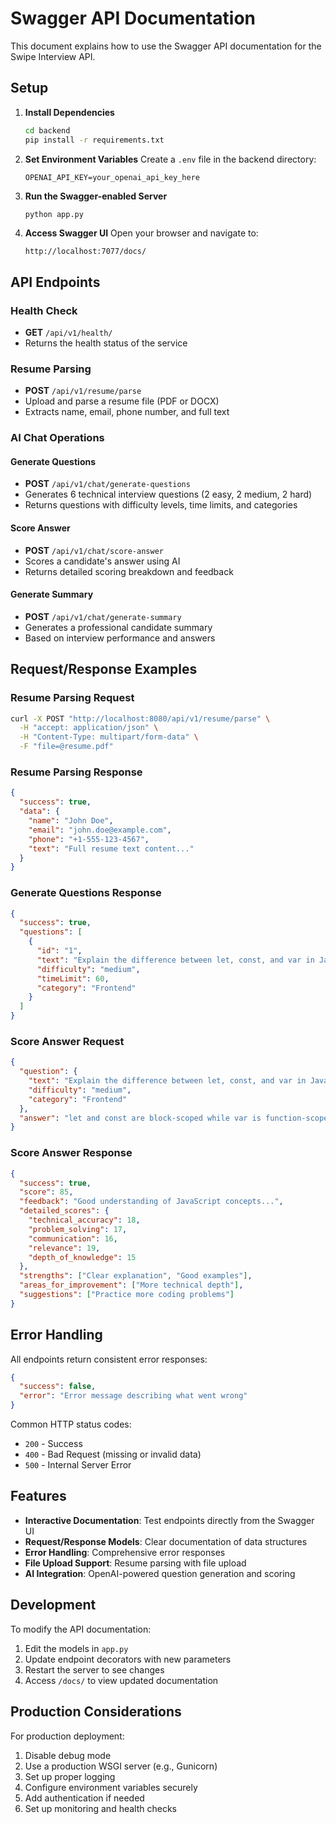 # Swagger API Documentation

This document explains how to use the Swagger API documentation for the Swipe Interview API.

## Setup

1. **Install Dependencies**

   ```bash
   cd backend
   pip install -r requirements.txt
   ```

2. **Set Environment Variables**
   Create a `.env` file in the backend directory:

   ```env
   OPENAI_API_KEY=your_openai_api_key_here
   ```

3. **Run the Swagger-enabled Server**

   ```bash
   python app.py
   ```

4. **Access Swagger UI**
   Open your browser and navigate to:
   ```
   http://localhost:7077/docs/
   ```

## API Endpoints

### Health Check

- **GET** `/api/v1/health/`
- Returns the health status of the service

### Resume Parsing

- **POST** `/api/v1/resume/parse`
- Upload and parse a resume file (PDF or DOCX)
- Extracts name, email, phone number, and full text

### AI Chat Operations

#### Generate Questions

- **POST** `/api/v1/chat/generate-questions`
- Generates 6 technical interview questions (2 easy, 2 medium, 2 hard)
- Returns questions with difficulty levels, time limits, and categories

#### Score Answer

- **POST** `/api/v1/chat/score-answer`
- Scores a candidate's answer using AI
- Returns detailed scoring breakdown and feedback

#### Generate Summary

- **POST** `/api/v1/chat/generate-summary`
- Generates a professional candidate summary
- Based on interview performance and answers

## Request/Response Examples

### Resume Parsing Request

```bash
curl -X POST "http://localhost:8080/api/v1/resume/parse" \
  -H "accept: application/json" \
  -H "Content-Type: multipart/form-data" \
  -F "file=@resume.pdf"
```

### Resume Parsing Response

```json
{
  "success": true,
  "data": {
    "name": "John Doe",
    "email": "john.doe@example.com",
    "phone": "+1-555-123-4567",
    "text": "Full resume text content..."
  }
}
```

### Generate Questions Response

```json
{
  "success": true,
  "questions": [
    {
      "id": "1",
      "text": "Explain the difference between let, const, and var in JavaScript",
      "difficulty": "medium",
      "timeLimit": 60,
      "category": "Frontend"
    }
  ]
}
```

### Score Answer Request

```json
{
  "question": {
    "text": "Explain the difference between let, const, and var in JavaScript",
    "difficulty": "medium",
    "category": "Frontend"
  },
  "answer": "let and const are block-scoped while var is function-scoped..."
}
```

### Score Answer Response

```json
{
  "success": true,
  "score": 85,
  "feedback": "Good understanding of JavaScript concepts...",
  "detailed_scores": {
    "technical_accuracy": 18,
    "problem_solving": 17,
    "communication": 16,
    "relevance": 19,
    "depth_of_knowledge": 15
  },
  "strengths": ["Clear explanation", "Good examples"],
  "areas_for_improvement": ["More technical depth"],
  "suggestions": ["Practice more coding problems"]
}
```

## Error Handling

All endpoints return consistent error responses:

```json
{
  "success": false,
  "error": "Error message describing what went wrong"
}
```

Common HTTP status codes:

- `200` - Success
- `400` - Bad Request (missing or invalid data)
- `500` - Internal Server Error

## Features

- **Interactive Documentation**: Test endpoints directly from the Swagger UI
- **Request/Response Models**: Clear documentation of data structures
- **Error Handling**: Comprehensive error responses
- **File Upload Support**: Resume parsing with file upload
- **AI Integration**: OpenAI-powered question generation and scoring

## Development

To modify the API documentation:

1. Edit the models in `app.py`
2. Update endpoint decorators with new parameters
3. Restart the server to see changes
4. Access `/docs/` to view updated documentation

## Production Considerations

For production deployment:

1. Disable debug mode
2. Use a production WSGI server (e.g., Gunicorn)
3. Set up proper logging
4. Configure environment variables securely
5. Add authentication if needed
6. Set up monitoring and health checks
